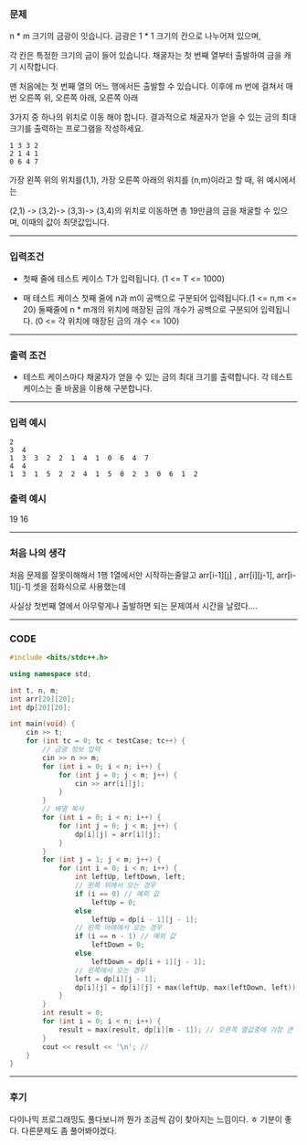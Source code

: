 ### 문제

n * m 크기의 금광이 잇습니다. 금광은 1 * 1 크기의 칸으로 나누어져 있으며, 

각 칸은 특정한 크기의 금이 들어 있습니다. 채굴자는 첫 번째 열부터 출발하여 금을 캐기 시작합니다.

맨 처음에는 첫 번째 열의 어느 행에서든 출발할 수 있습니다. 이후에 m 번에 걸쳐서 매번 오른쪽 위, 오른쪽 아래, 오른쪽 아래

3가지 중 하나의 위치로 이동 해야 합니다. 결과적으로 채굴자가 얻을 수 있는 금의 최대 크기를 출력하는 프로그램을 작성하세요.

```
1 3 3 2
2 1 4 1
0 6 4 7
```

가장 왼쪽 위의 위치를(1,1), 가장 오른쪽 아래의 위치를 (n,m)이라고 할 때, 위 예시에서는

(2,1) -> (3,2)-> (3,3)-> (3,4)의 위치로 이동하면 총 19만큼의 금을 채굴할 수 있으며, 이때의 값이 최댓값입니다.

-----------------------------------------------

### 입력조건

* 첫째 줄에 테스트 케이스 T가 입력됩니다. (1 <= T <= 1000)

* 매 테스트 케이스 첫째 줄에 n과 m이 공백으로 구분되어 입력됩니다.(1 <= n,m <= 20) 둘째줄에
n * m개의 위치에 매장된 금의 개수가 공백으로 구분되어 입력됩니다. (0 <= 각 위치에 매장된 금의 개수 <= 100)

--------------------------------------------------

### 출력 조건
* 테스트 케이스마다 채굴자가 얻을 수 있는 금의 최대 크기를 출력합니다. 각 테스트 케이스는 줄 바꿈을 이용해 구분합니다.

-----------------------------------------------

### 입력 예시

```
2
3  4
1  3  3  2  2  1  4  1  0  6  4  7
4  4
1  3  1  5  2  2  4  1  5  0  2  3  0  6  1  2
```

### 출력 예시

19
16

--------------------------------------------

### 처음 나의 생각

처음 문제를 잘못이해해서 1행 1열에서만 시작하는줄알고 arr[i-1][j] , arr[i][j-1], arr[i-1][j-1] 셋을 점화식으로 사용했는데

사실상 첫번째 열에서 아무렇게나 출발하면 되는 문제여서 시간을 날렸다....

-------------------------------------------

### CODE

```C++
#include <bits/stdc++.h>

using namespace std;

int t, n, m;
int arr[20][20];
int dp[20][20];

int main(void) {
    cin >> t;
    for (int tc = 0; tc < testCase; tc++) {
        // 금광 정보 입력
        cin >> n >> m;
        for (int i = 0; i < n; i++) {
            for (int j = 0; j < m; j++) {
                cin >> arr[i][j];
            }
        }
        // 배열 복사
        for (int i = 0; i < n; i++) {
            for (int j = 0; j < m; j++) {
                dp[i][j] = arr[i][j];
            }
        }
        for (int j = 1; j < m; j++) {
            for (int i = 0; i < n; i++) {
                int leftUp, leftDown, left;
                // 왼쪽 위에서 오는 경우
                if (i == 0) // 예외 값
                    leftUp = 0;
                else 
                    leftUp = dp[i - 1][j - 1];
                // 왼쪽 아래에서 오는 경우
                if (i == n - 1) // 예외 값 
                    leftDown = 0;
                else 
                    leftDown = dp[i + 1][j - 1];
                // 왼쪽에서 오는 경우
                left = dp[i][j - 1];
                dp[i][j] = dp[i][j] + max(leftUp, max(leftDown, left)); // 점화식 적용
            }
        }
        int result = 0;
        for (int i = 0; i < n; i++) {
            result = max(result, dp[i][m - 1]); // 오른쪽 열값중에 가장 큰 값
        }
        cout << result << '\n'; // 
    }
}
```

-----------------------------------------

### 후기

다이나믹 프로그래밍도 풀다보니까 뭔가 조금씩 감이 찾아지는 느낌이다.
ㅎ 기분이 좋다. 다른문제도 좀 풀어봐야겠다.
